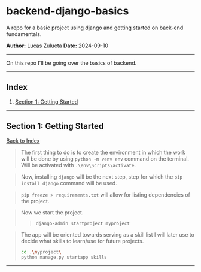 # backend-django-basics
A repo for a basic project using django and getting started on back-end fundamentals.

**Author:** Lucas Zulueta
**Date:** 2024-09-10

---

On this repo I'll be going over the basics of backend.

---

## Index

1. [Section 1: Getting Started](#getting-started)

---

## Section 1: Getting Started

[Back to Index](#index)

>The first thing to do is to create the environment in which the work will be done by using ```python -m venv env``` command on the terminal.
Will be activated with ```.\env\Scripts\activate```.

>Now, installing `django` will be the next step, step for which the `pip install django` command will be used.

>`pip freeze > requirements.txt` will allow for listing dependencies of the project.

>Now we start the project.
>>`django-admin startproject myproject`

>The app will be oriented towards serving as a skill list I will later use to decide what skills to learn/use for future projects.
>``` bash
>cd .\myproject\
>python manage.py startapp skills
>```

---
